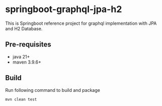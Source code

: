 # springboot-graphql-jpa-h2

This is Springboot reference project for graphql implementation with JPA and H2 Database.

## Pre-requisites
- java 21+
- maven 3.9.6+

## Build
Run following command to build and package
```
mvn clean test
```